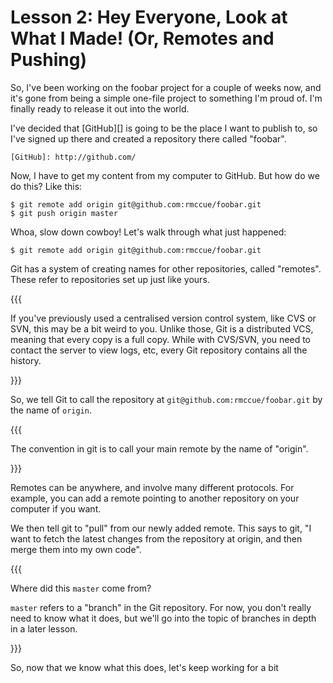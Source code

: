 # Lesson 2: Hey Everyone, Look at What I Made!         (Or, Remotes and Pushing)

So, I've been working on the foobar project for a couple of weeks now, and it's
gone from being a simple one-file project to something I'm proud of. I'm finally
ready to release it out into the world.

I've decided that [GitHub][] is going to be the place I want to publish to, so
I've signed up there and created a repository there called "foobar".

	[GitHub]: http://github.com/

Now, I have to get my content from my computer to GitHub. But how do we do this?
Like this:

	$ git remote add origin git@github.com:rmccue/foobar.git
	$ git push origin master

Whoa, slow down cowboy! Let's walk through what just happened:

	$ git remote add origin git@github.com:rmccue/foobar.git

Git has a system of creating names for other repositories, called "remotes".
These refer to repositories set up just like yours.

{{{

If you've previously used a centralised version control system, like CVS or SVN,
this may be a bit weird to you. Unlike those, Git is a distributed VCS, meaning
that every copy is a full copy. While with CVS/SVN, you need to contact the
server to view logs, etc, every Git repository contains all the history.

}}}

So, we tell Git to call the repository at `git@github.com:rmccue/foobar.git` by
the name of `origin`.

{{{

The convention in git is to call your main remote by the name of "origin".

}}}

Remotes can be anywhere, and involve many different protocols. For example, you
can add a remote pointing to another repository on your computer if you want.

We then tell git to "pull" from our newly added remote. This says to git, "I
want to fetch the latest changes from the repository at origin, and then merge
them into my own code".

{{{

Where did this `master` come from?

`master` refers to a "branch" in the Git repository. For now, you don't really
need to know what it does, but we'll go into the topic of branches in depth in
a later lesson.

}}}

So, now that we know what this does, let's keep working for a bit
